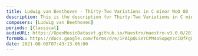 ```yaml
---
title: Ludwig van Beethoven - Thirty-Two Variations in C minor WoO 80 (24)
description: This is the description for Thirty-Two Variations in C minor WoO 80 by Ludwig van Beethoven
composers: [Ludwig van Beethoven]
periods: [Classical]
audioURL: https://OpenMusicDataset.github.io/Maestro/maestro-v3.0.0/2013/ORIG-MIDI_02_7_10_13_Group_MID--AUDIO_14_R3_2013_wav--1.midi
formURL: https://docs.google.com/forms/d/e/1FAIpQLSeYCPM4oSopqYzcIQfFg8IyEDN1DP4NiOYrur-_EA6QxkWxhA/viewform
date: 2021-08-08T07:43:13-06:00
---
```

